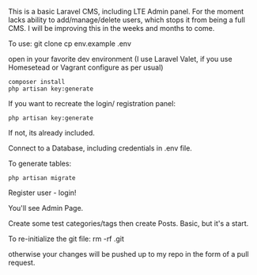 This is a basic Laravel CMS, including LTE Admin panel. For the moment lacks ability to add/manage/delete users, which stops it from being a full CMS. I will be improving this in the weeks and months to come. 

To use: 
    git clone
    cp env.example .env

open in your favorite dev environment (I use Laravel Valet, if you use Homesetead or Vagrant configure as per usual)

    composer install
    php artisan key:generate

If you want to recreate the login/ registration panel: 

    php artisan key:generate

If not, its already included. 

Connect to a Database, including credentials in .env file. 

To generate tables: 

    php artisan migrate

Register user - login!

You'll see Admin Page. 

Create some test categories/tags then create Posts. Basic, but it's a start.

To re-initialize the git file: 
    rm -rf .git

otherwise your changes will be pushed up to my repo in the form of a pull request. 